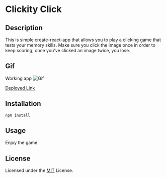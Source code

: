 # Clickity Click
## Description


This is simple create-react-app that allows you to play a clicking game that tests your memory skills. Make sure you click the image once in order to keep scoring; once you've clicked an image twice, you lose. 

## Gif
Working app ![Gif](./public/assets/images/click.gif) 

[Deployed Link](https://leslievill.github.io/Clickity-click/)

## Installation
    npm install

## Usage
Enjoy the game 

## License
Licensed under the [MIT](https://opensource.org/licenses/MIT) License.